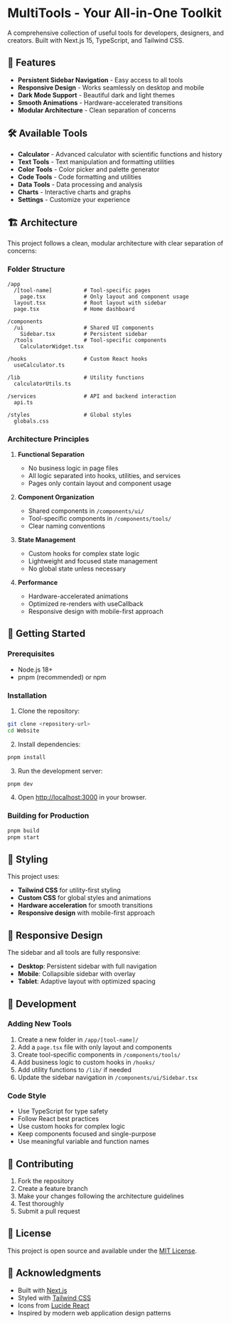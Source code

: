 # MultiTools - Your All-in-One Toolkit

A comprehensive collection of useful tools for developers, designers, and creators. Built with Next.js 15, TypeScript, and Tailwind CSS.

## 🚀 Features

- **Persistent Sidebar Navigation** - Easy access to all tools
- **Responsive Design** - Works seamlessly on desktop and mobile
- **Dark Mode Support** - Beautiful dark and light themes
- **Smooth Animations** - Hardware-accelerated transitions
- **Modular Architecture** - Clean separation of concerns

## 🛠️ Available Tools

- **Calculator** - Advanced calculator with scientific functions and history
- **Text Tools** - Text manipulation and formatting utilities
- **Color Tools** - Color picker and palette generator
- **Code Tools** - Code formatting and utilities
- **Data Tools** - Data processing and analysis
- **Charts** - Interactive charts and graphs
- **Settings** - Customize your experience

## 🏗️ Architecture

This project follows a clean, modular architecture with clear separation of concerns:

### Folder Structure

```
/app
  /[tool-name]          # Tool-specific pages
    page.tsx            # Only layout and component usage
  layout.tsx            # Root layout with sidebar
  page.tsx              # Home dashboard

/components
  /ui                   # Shared UI components
    Sidebar.tsx         # Persistent sidebar
  /tools                # Tool-specific components
    CalculatorWidget.tsx

/hooks                  # Custom React hooks
  useCalculator.ts

/lib                    # Utility functions
  calculatorUtils.ts

/services               # API and backend interaction
  api.ts

/styles                 # Global styles
  globals.css
```

### Architecture Principles

1. **Functional Separation**
   - No business logic in page files
   - All logic separated into hooks, utilities, and services
   - Pages only contain layout and component usage

2. **Component Organization**
   - Shared components in `/components/ui/`
   - Tool-specific components in `/components/tools/`
   - Clear naming conventions

3. **State Management**
   - Custom hooks for complex state logic
   - Lightweight and focused state management
   - No global state unless necessary

4. **Performance**
   - Hardware-accelerated animations
   - Optimized re-renders with useCallback
   - Responsive design with mobile-first approach

## 🚀 Getting Started

### Prerequisites

- Node.js 18+ 
- pnpm (recommended) or npm

### Installation

1. Clone the repository:
```bash
git clone <repository-url>
cd Website
```

2. Install dependencies:
```bash
pnpm install
```

3. Run the development server:
```bash
pnpm dev
```

4. Open [http://localhost:3000](http://localhost:3000) in your browser.

### Building for Production

```bash
pnpm build
pnpm start
```

## 🎨 Styling

This project uses:
- **Tailwind CSS** for utility-first styling
- **Custom CSS** for global styles and animations
- **Hardware acceleration** for smooth transitions
- **Responsive design** with mobile-first approach

## 📱 Responsive Design

The sidebar and all tools are fully responsive:
- **Desktop**: Persistent sidebar with full navigation
- **Mobile**: Collapsible sidebar with overlay
- **Tablet**: Adaptive layout with optimized spacing

## 🔧 Development

### Adding New Tools

1. Create a new folder in `/app/[tool-name]/`
2. Add a `page.tsx` file with only layout and components
3. Create tool-specific components in `/components/tools/`
4. Add business logic to custom hooks in `/hooks/`
5. Add utility functions to `/lib/` if needed
6. Update the sidebar navigation in `/components/ui/Sidebar.tsx`

### Code Style

- Use TypeScript for type safety
- Follow React best practices
- Use custom hooks for complex logic
- Keep components focused and single-purpose
- Use meaningful variable and function names

## 🤝 Contributing

1. Fork the repository
2. Create a feature branch
3. Make your changes following the architecture guidelines
4. Test thoroughly
5. Submit a pull request

## 📄 License

This project is open source and available under the [MIT License](LICENSE).

## 🙏 Acknowledgments

- Built with [Next.js](https://nextjs.org/)
- Styled with [Tailwind CSS](https://tailwindcss.com/)
- Icons from [Lucide React](https://lucide.dev/)
- Inspired by modern web application design patterns
